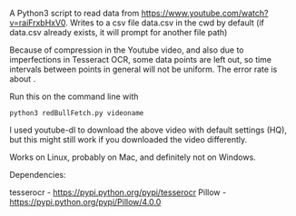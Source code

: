 A Python3 script to read data from https://www.youtube.com/watch?v=raiFrxbHxV0.
Writes to a csv file data.csv in the cwd by default
(if data.csv already exists, it will prompt for another file path)

Because of compression in the Youtube video, and also due to imperfections in Tesseract OCR, some data points are left out, so time intervals between points in general will not be uniform. The error rate is about <error rate here>.

Run this on the command line with

```
python3 redBullFetch.py videoname
```

I used youtube-dl to download the above video with default settings (HQ), but this
might still work if you downloaded the video differently.

Works on Linux, probably on Mac, and definitely not on Windows.

Dependencies:

tesserocr - https://pypi.python.org/pypi/tesserocr
Pillow	  - https://pypi.python.org/pypi/Pillow/4.0.0
